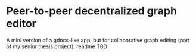 # Peer-to-peer decentralized graph editor
A mini version of a gdocs-like app, but for collaborative graph editing (part of my senior thesis project), readme TBD